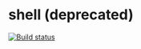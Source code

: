 # shell (deprecated)

[![Build status](https://badge.buildkite.com/9c9af8a8f28ec550a2cbdc663ba3b2e4d82bcb66523999312f.svg)](https://buildkite.com/everyday-hero/shell)
